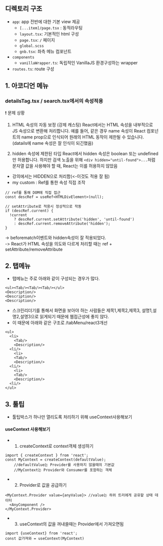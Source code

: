 ## 디렉토리 구조

- `app`: app 전반에 대한 기본 view 제공
  - `[...item]/page.tsx` : 동적라우팅
  - `layout.tsx`: 기본적인 html 구성
  - `page.tsx`: `/` 페이지
  - `global.scss`
  - `gnb.tsx`: 좌측 메뉴 컴포넌트
- `components`
  - `vanillaWrapper.ts`: 독립적인 VanillaJS 환경구성하는 wrapper
- `routes.ts`: route 구성

## 1. 아코디언 메뉴

### detailsTag.tsx / search.tsx에서의 속성적용

❗ 문제 상황

1. HTML 속성의 자동 보정 (강제 캐스팅)
   React에서는 HTML 속성을 내부적으로 JS 속성으로 변환해 처리합니다.
   예를 들어, 같은 경우 name 속성이 React 컴포넌트의 name prop으로 인식되어 원래의 HTML 동작이 제한될 수 있습니다. (datails에 name 속성은 잘 인식이 되긴했음)

2. hidden 속성에 제한된 타입
   React에서 hidden 속성은 boolean 또는 undefined만 허용합니다.
   하지만 검색 노출을 위해 `<div hidden="until-found">...`처럼 문자열 값을 사용해야 할 때, React는 이를 허용하지 않았음

- 강의에서는 HIDDEN으로 처리함(<-이것도 적용 잘 됨)
- my custom : Ref를 통한 속성 직접 조작

```
// ref를 통해 DOM에 직접 접근
const descRef = useRef<HTMLDivElement>(null);

// setAttribute로 적용시 정상적으로 작동
if (descRef.current) {
  !current
    ? descRef.current.setAttribute('hidden', 'until-found')
    : descRef.current.removeAttribute('hidden');
}
```

-> beforematch이벤트와 hidden속성이 잘 적용되었다.
<br/>
-> React가 HTML 속성을 의도와 다르게 처리할 때는 ref + setAttribute/removeAttribute

## 2. 탭메뉴

- 탭메뉴는 주로 아래와 같이 구성되는 경우가 많다.

```
<ul><Tab/><Tab/><Tab/></ul>
<Description/>
<Description/>
<Description/>
```

- 스크린리더기를 통해서 화면을 보아야 하는 사람들은 제목1,제목2,제목3, 설명1,설명2,설명3으로 읽게되기 때문에 웹접근성에 좋지 않다.
- 이 때문에 아래와 같은 구조로 /tabMenu/react3개선

```
<ul>
  <li>
    <Tab/>
    <Description/>
  <li/>
    <li>
    <Tab/>
    <Description/>
  <li/>
    <li>
    <Tab/>
    <Description/>
  <li/>
</ul>

```

## 3. 툴팁

- 툴팁박스가 하나만 열리도록 처리하기 위해 useContext사용해보기

#### useContext 사용해보기

- 1. createContext로 context객체 생성하기

```
import { createContext } from 'react';
const MyContext = createContext(defaultValue);
    //defaultValue는 Provider를 사용하지 않을때의 기본값
    //MyContext는 Provider와 Consumer를 포함하는 객체
```

- 2. Provider로 값을 공급하기

```
<MyContext.Provider value={anyValue}> //value는 하위 트리에게 공유할 상태 데이터
  <AnyComponent />
</MyContext.Provider>
```

- 3. useContext의 값을 꺼내쓸때는 Provider에서 가져오면됨

```
import {useContext} from 'react';
const 값가져와 = useContext(MyContext)

```

